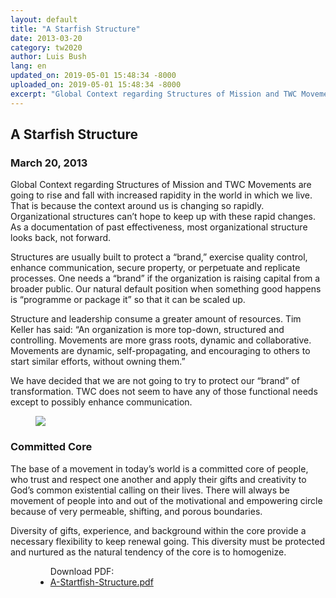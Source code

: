 ```yaml
---
layout: default
title: "A Starfish Structure"
date: 2013-03-20
category: tw2020
author: Luis Bush
lang: en
updated_on: 2019-05-01 15:48:34 -8000
uploaded_on: 2019-05-01 15:48:34 -8000
excerpt: "Global Context regarding Structures of Mission and TWC Movements are going to rise and fall with increased rapidity in the world in which we live. That is because the context around us is changing so rapidly. Organizational structures can’t hope to keep up with these rapid changes. As a documentation of past effectiveness, most organizational structure looks back, not forward."
---
```

<article data-publication-date="{{page.date}}" data-uploaded_on="{{page.uploaded_on}}" data-updated-on="{{page.updated_on}}" data-category="{{page.category}}">
<h1>A Starfish Structure</h1>
<h3 id="article-date"><time datetime="2013-03-20">March 20, 2013</time></h3>
<p>Global Context regarding Structures of Mission and TWC Movements are going to rise and fall with increased rapidity in the world in which we live. That is because the context around us is changing so rapidly. Organizational structures can’t hope to keep up with these rapid changes. As a documentation of past effectiveness, most organizational structure looks back, not forward.</p>

<p>Structures are usually built to protect a “brand,” exercise quality control, enhance communication, secure property, or perpetuate and replicate processes. One needs a “brand” if the organization is raising capital from a broader public. Our natural default position when something good happens is “programme or package it” so that it can be scaled up.</p>

<p>Structure and leadership consume a greater amount of resources. Tim Keller has said: “An organization is more top-down, structured and controlling. Movements are more grass roots, dynamic and collaborative. Movements are dynamic, self-propagating, and encouraging to others to start similar efforts, without owning them.”</p>

<p>We have decided that we are not going to try to protect our “brand” of transformation. TWC does not seem to have any of those functional needs except to possibly enhance communication.</p>

<figure class="pic-center">
  <img src="{{ site.baseurl }}/assets/images/2013-03-20/Committed-Core.png">
</figure>
<h3>Committed Core</h3>
<p>The base of a movement in today’s world is a committed core of people, who trust and respect one another and apply their gifts and creativity to God’s common existential calling on their lives. There will always be movement of people into and out of the motivational and empowering circle because of very permeable, shifting, and porous boundaries.</p>

<p>Diversity of gifts, experience, and background within the core provide a necessary flexibility to keep renewal going. This diversity must be protected and nurtured as the natural tendency of the core is to homogenize.</p>

<figure class="resource-links">
  <ul>Download PDF:
    <li><a href="{{ site.url }}{{ site.baseurl }}/assets/pdf/2013-03-20/A-Startfish-Structure.pdf">A-Startfish-Structure.pdf</a></li>
  </ul>
</figure>
</article>
